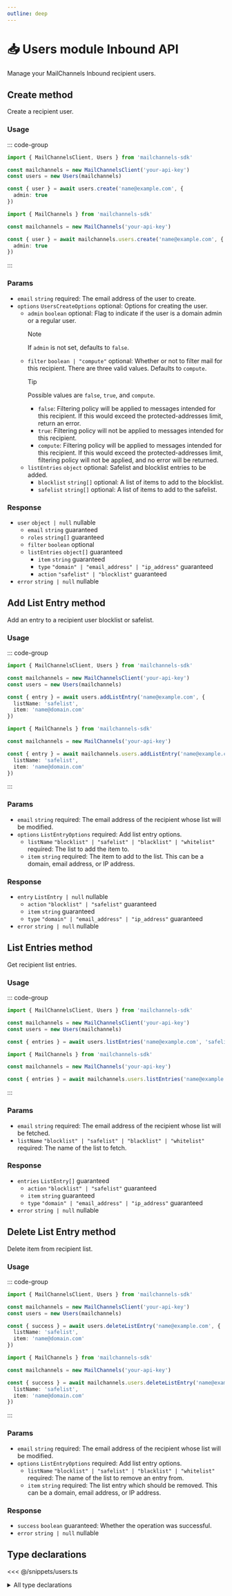 ```yaml
---
outline: deep
---
```


# 📥 Users <Badge type="tip">module</Badge> <Badge type="tip">Inbound API</Badge>

<!-- #region description -->
Manage your MailChannels Inbound recipient users.
<!-- #endregion description -->

## Create <Badge type="info">method</Badge>

Create a recipient user.

### Usage

::: code-group
```ts [modular.ts]
import { MailChannelsClient, Users } from 'mailchannels-sdk'

const mailchannels = new MailChannelsClient('your-api-key')
const users = new Users(mailchannels)

const { user } = await users.create('name@example.com', {
  admin: true
})
```

```ts [full.ts]
import { MailChannels } from 'mailchannels-sdk'

const mailchannels = new MailChannels('your-api-key')

const { user } = await mailchannels.users.create('name@example.com', {
  admin: true
})
```
:::

### Params

- `email` `string` <Badge type="danger">required</Badge>: The email address of the user to create.
- `options` `UsersCreateOptions` <Badge type="info">optional</Badge>: Options for creating the user.
  - `admin` `boolean` <Badge type="info">optional</Badge>: Flag to indicate if the user is a domain admin or a regular user.
    > [!NOTE]
    > If `admin` is not set, defaults to `false`.
  - `filter` `boolean | "compute"` <Badge type="info">optional</Badge>: Whether or not to filter mail for this recipient. There are three valid values. Defaults to `compute`.
    > [!TIP]
    > Possible values are `false`, `true`, and `compute`.
    > - `false`: Filtering policy will be applied to messages intended for this recipient. If this would exceed the protected-addresses limit, return an error.
    > - `true`: Filtering policy will not be applied to messages intended for this recipient.
    > - `compute`: Filtering policy will be applied to messages intended for this recipient. If this would exceed the protected-addresses limit, filtering policy will not be applied, and no error will be returned.
  - `listEntries` `object` <Badge type="info">optional</Badge>: Safelist and blocklist entries to be added.
    - `blocklist` `string[]` <Badge type="info">optional</Badge>: A list of items to add to the blocklist.
    - `safelist` `string[]` <Badge type="info">optional</Badge>: A list of items to add to the safelist.

### Response

- `user` `object | null` <Badge type="warning">nullable</Badge>
  - `email` `string` <Badge>guaranteed</Badge>
  - `roles` `string[]` <Badge>guaranteed</Badge>
  - `filter` `boolean` <Badge type="info">optional</Badge>
  - `listEntries` `object[]` <Badge>guaranteed</Badge>
    - `item` `string` <Badge>guaranteed</Badge>
    - `type` `"domain" | "email_address" | "ip_address"` <Badge>guaranteed</Badge>
    - `action` `"safelist" | "blocklist"` <Badge>guaranteed</Badge>
- `error` `string | null` <Badge type="warning">nullable</Badge>

## Add List Entry <Badge type="info">method</Badge>

Add an entry to a recipient user blocklist or safelist.

### Usage

::: code-group
```ts [modular.ts]
import { MailChannelsClient, Users } from 'mailchannels-sdk'

const mailchannels = new MailChannelsClient('your-api-key')
const users = new Users(mailchannels)

const { entry } = await users.addListEntry('name@example.com', {
  listName: 'safelist',
  item: 'name@domain.com'
})
```

```ts [full.ts]
import { MailChannels } from 'mailchannels-sdk'

const mailchannels = new MailChannels('your-api-key')

const { entry } = await mailchannels.users.addListEntry('name@example.com', {
  listName: 'safelist',
  item: 'name@domain.com'
})
```
:::

### Params

- `email` `string` <Badge type="danger">required</Badge>: The email address of the recipient whose list will be modified.
- `options` `ListEntryOptions` <Badge type="danger">required</Badge>: Add list entry options.
  - `listName` `"blocklist" | "safelist" | "blacklist" | "whitelist"` <Badge type="danger">required</Badge>: The list to add the item to.
  - `item` `string` <Badge type="danger">required</Badge>: The item to add to the list. This can be a domain, email address, or IP address.

### Response

- `entry` `ListEntry | null` <Badge type="warning">nullable</Badge>
  - `action` `"blocklist" | "safelist"` <Badge>guaranteed</Badge>
  - `item` `string` <Badge>guaranteed</Badge>
  - `type` `"domain" | "email_address" | "ip_address"` <Badge>guaranteed</Badge>
- `error` `string | null` <Badge type="warning">nullable</Badge>

## List Entries <Badge type="info">method</Badge>

Get recipient list entries.

### Usage

::: code-group
```ts [modular.ts]
import { MailChannelsClient, Users } from 'mailchannels-sdk'

const mailchannels = new MailChannelsClient('your-api-key')
const users = new Users(mailchannels)

const { entries } = await users.listEntries('name@example.com', 'safelist')
```

```ts [full.ts]
import { MailChannels } from 'mailchannels-sdk'

const mailchannels = new MailChannels('your-api-key')

const { entries } = await mailchannels.users.listEntries('name@example.com', 'safelist')
```
:::

### Params

- `email` `string` <Badge type="danger">required</Badge>: The email address of the recipient whose list will be fetched.
- `listName` `"blocklist" | "safelist" | "blacklist" | "whitelist"` <Badge type="danger">required</Badge>: The name of the list to fetch.

### Response

- `entries` `ListEntry[]` <Badge>guaranteed</Badge>
  - `action` `"blocklist" | "safelist"` <Badge>guaranteed</Badge>
  - `item` `string` <Badge>guaranteed</Badge>
  - `type` `"domain" | "email_address" | "ip_address"` <Badge>guaranteed</Badge>
- `error` `string | null` <Badge type="warning">nullable</Badge>

## Delete List Entry <Badge type="info">method</Badge>

Delete item from recipient list.

### Usage

::: code-group
```ts [modular.ts]
import { MailChannelsClient, Users } from 'mailchannels-sdk'

const mailchannels = new MailChannelsClient('your-api-key')
const users = new Users(mailchannels)

const { success } = await users.deleteListEntry('name@example.com', {
  listName: 'safelist',
  item: 'name@domain.com'
})
```

```ts [full.ts]
import { MailChannels } from 'mailchannels-sdk'

const mailchannels = new MailChannels('your-api-key')

const { success } = await mailchannels.users.deleteListEntry('name@example.com', {
  listName: 'safelist',
  item: 'name@domain.com'
})
```
:::

### Params

- `email` `string` <Badge type="danger">required</Badge>: The email address of the recipient whose list will be modified.
- `options` `ListEntryOptions` <Badge type="danger">required</Badge>: Add list entry options.
  - `listName` `"blocklist" | "safelist" | "blacklist" | "whitelist"` <Badge type="danger">required</Badge>: The name of the list to remove an entry from.
  - `item` `string` <Badge type="danger">required</Badge>: The list entry which should be removed. This can be a domain, email address, or IP address.

### Response

- `success` `boolean` <Badge>guaranteed</Badge>: Whether the operation was successful.
- `error` `string | null` <Badge type="warning">nullable</Badge>

## Type declarations

<<< @/snippets/users.ts

<details>
  <summary>All type declarations</summary>

  **Create type declarations**

  <<< @/snippets/users-create-options.ts
  <<< @/snippets/users-create-response.ts

  **List Entry type declarations**

  <<< @/snippets/list-names.ts
  <<< @/snippets/list-entry-options.ts
  <<< @/snippets/list-entry.ts
  <<< @/snippets/list-entry-response.ts
  <<< @/snippets/list-entries-response.ts
</details>
